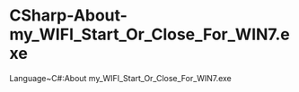 # CSharp-About-my_WIFI_Start_Or_Close_For_WIN7.exe
Language~C#:About my_WIFI_Start_Or_Close_For_WIN7.exe

